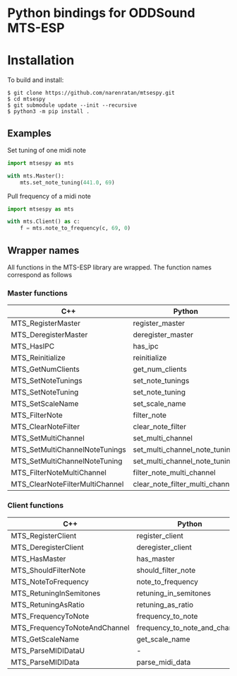 # Python bindings for ODDSound MTS-ESP

# Installation
To build and install:
```console
$ git clone https://github.com/narenratan/mtsespy.git
$ cd mtsespy
$ git submodule update --init --recursive
$ python3 -m pip install .
```

## Examples
Set tuning of one midi note
```python
import mtsespy as mts

with mts.Master():
    mts.set_note_tuning(441.0, 69)
```

Pull frequency of a midi note
```python
import mtsespy as mts

with mts.Client() as c:
    f = mts.note_to_frequency(c, 69, 0)
```

## Wrapper names
All functions in the MTS-ESP library are wrapped. The function names
correspond as follows

### Master functions

|   C++                             |   Python                          |
| --------------------------------- | --------------------------------- |
|   MTS_RegisterMaster              |   register_master                 |
|   MTS_DeregisterMaster            |   deregister_master               |
|   MTS_HasIPC                      |   has_ipc                         |
|   MTS_Reinitialize                |   reinitialize                    |
|   MTS_GetNumClients               |   get_num_clients                 |
|   MTS_SetNoteTunings              |   set_note_tunings                |
|   MTS_SetNoteTuning               |   set_note_tuning                 |
|   MTS_SetScaleName                |   set_scale_name                  |
|   MTS_FilterNote                  |   filter_note                     |
|   MTS_ClearNoteFilter             |   clear_note_filter               |
|   MTS_SetMultiChannel             |   set_multi_channel               |
|   MTS_SetMultiChannelNoteTunings  |   set_multi_channel_note_tunings  |
|   MTS_SetMultiChannelNoteTuning   |   set_multi_channel_note_tuning   |
|   MTS_FilterNoteMultiChannel      |   filter_note_multi_channel       |
|   MTS_ClearNoteFilterMultiChannel |   clear_note_filter_multi_channel |

### Client functions

|   C++                             |   Python                          |
| --------------------------------- | --------------------------------- |
|   MTS_RegisterClient              |   register_client                 |
|   MTS_DeregisterClient            |   deregister_client               |
|   MTS_HasMaster                   |   has_master                      |
|   MTS_ShouldFilterNote            |   should_filter_note              |
|   MTS_NoteToFrequency             |   note_to_frequency               |
|   MTS_RetuningInSemitones         |   retuning_in_semitones           |
|   MTS_RetuningAsRatio             |   retuning_as_ratio               |
|   MTS_FrequencyToNote             |   frequency_to_note               |
|   MTS_FrequencyToNoteAndChannel   |   frequency_to_note_and_channel   |
|   MTS_GetScaleName                |   get_scale_name                  |
|   MTS_ParseMIDIDataU              |   -                               |
|   MTS_ParseMIDIData               |   parse_midi_data                 |
